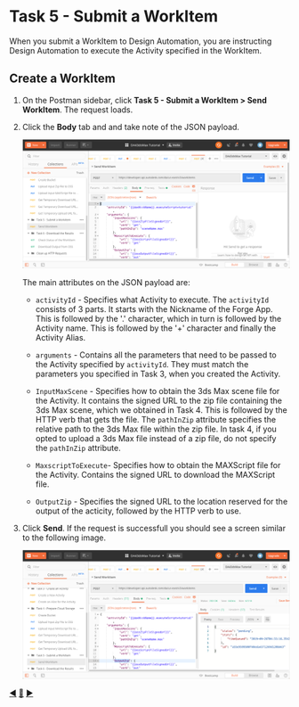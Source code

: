 # Task 5 - Submit a WorkItem

When you submit a WorkItem to Design Automation, you are instructing Design Automation to execute the Activity specified in the WorkItem.


## Create a WorkItem

1. On the Postman sidebar, click **Task 5 - Submit a WorkItem > Send WorkItem**. The request loads.

2. Click the **Body** tab and and take note of the JSON payload.

    ![Workitem JSON Payload](../images/task5-workitem_json_payload.png "WorkItem JSON Payload")

    The main attributes on the JSON payload are:

    - `activityId` - Specifies what Activity to execute. The `activityId`  consists of 3 parts.  It starts with the Nickname of the Forge App. This is followed by the '.' character, which in turn is followed by the Activity name. This is followed by the '+' character and finally the Activity Alias.

    - `arguments` - Contains all the parameters that need to be passed to the Activity specified by `activityId`. They must match the parameters you specified in Task 3, when you created the Activity.

    - `InputMaxScene` - Specifies how to obtain the 3ds Max scene file for the Activity. It contains the signed URL to the zip file containing the 3ds Max scene, which we obtained in Task 4. This is followed by the HTTP verb that gets the file. The `pathInZip` attribute specifies the relative path to the 3ds Max file within the zip file. In task 4, if you opted to upload a 3ds Max file instead of a zip file, do not specify the `pathInZip` attribute.

    - `MaxscriptToExecute`- Specifies how to obtain the MAXScript file for the Activity. Contains the signed URL to download the MAXScript file.

    - `OutputZip` -   Specifies the signed URL to the location reserved for the output of the acticity, followed by the HTTP verb to use.

3. Click **Send**. If the request is successfull you should see a screen similar to the following image.

    ![deleteWallsResultUrl](../images/task5-result_url.png "deleteWallsResultUrl")


[:arrow_backward:](task-4.md)  [:arrow_up_small:](../readme.md)  [:arrow_forward:](task-6.md) 